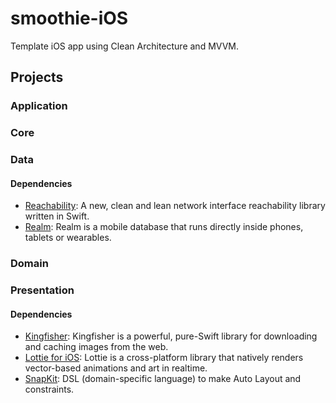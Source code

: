 # smoothie-iOS
Template iOS app using Clean Architecture and MVVM.

## Projects
### Application
### Core
### Data
#### Dependencies
 - [Reachability](https://github.com/Alecrim/Reachability): A new, clean and lean network interface reachability library written in Swift.
 - [Realm](https://github.com/realm/realm-swift): Realm is a mobile database that runs directly inside phones, tablets or wearables.
### Domain
### Presentation
#### Dependencies
- [Kingfisher](https://github.com/onevcat/Kingfisher): Kingfisher is a powerful, pure-Swift library for downloading and caching images from the web.
- [Lottie for iOS](https://github.com/airbnb/lottie-ios): Lottie is a cross-platform library that natively renders vector-based animations and art in realtime.
- [SnapKit](https://github.com/SnapKit/SnapKit): DSL (domain-specific language) to make Auto Layout and constraints.

